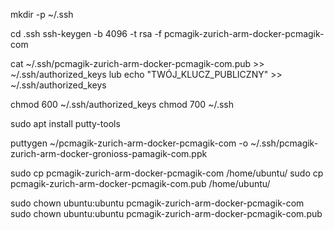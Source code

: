 





mkdir -p ~/.ssh

cd .ssh
ssh-keygen -b 4096 -t rsa -f pcmagik-zurich-arm-docker-pcmagik-com

cat ~/.ssh/pcmagik-zurich-arm-docker-pcmagik-com.pub >> ~/.ssh/authorized_keys
lub
echo "TWÓJ_KLUCZ_PUBLICZNY" >> ~/.ssh/authorized_keys

chmod 600 ~/.ssh/authorized_keys
chmod 700 ~/.ssh

sudo apt install putty-tools

puttygen ~/pcmagik-zurich-arm-docker-pcmagik-com -o ~/.ssh/pcmagik-zurich-arm-docker-gronioss-pamagik-com.ppk



sudo cp pcmagik-zurich-arm-docker-pcmagik-com /home/ubuntu/
sudo cp pcmagik-zurich-arm-docker-pcmagik-com.pub /home/ubuntu/


sudo chown ubuntu:ubuntu pcmagik-zurich-arm-docker-pcmagik-com
sudo chown ubuntu:ubuntu pcmagik-zurich-arm-docker-pcmagik-com.pub


